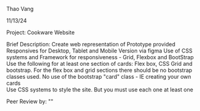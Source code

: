 Thao Vang

11/13/24

Project: Cookware Website

Brief Description:
    Create web representation of Prototype provided 
    Responsives for Desktop, Tablet and Mobile Version via figma 
    Use of CSS systems and Framework for responsiveness - Grid, Flexbox and BootStrap
    Use the following for at least one section of cards: Flex box, CSS Grid and bootstrap. For the flex box and grid sections there should be no bootstrap classes used.
    No use of the bootstrap "card" class - IE creating your own cards  
    Use CSS systems to style the site. But you must use each one at least one 

Peer Review by: 
""
